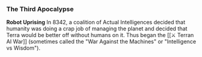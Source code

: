 ### The Third Apocalypse
**Robot Uprising**
In 8342, a coalition of Actual Intelligences decided that humanity was doing a crap job of managing the planet and decided that Terra would be better off without humans on it. Thus began the [[⚔ Terran AI War]] (sometimes called the "War Against the Machines" or "Intelligence vs Wisdom").